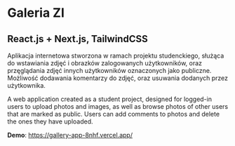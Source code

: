 # Galeria ZI
## React.js + Next.js, TailwindCSS 
Aplikacja internetowa stworzona w ramach projektu studenckiego, służąca do wstawiania zdjęć i obrazków zalogowanych użytkowników, oraz przęglądania zdjęć innych użytkowników oznaczonych jako publiczne. Możliwość dodawania komentarzy do zdjęć, oraz usuwania dodanych przez użytkownika.

A web application created as a student project, designed for logged-in users to upload photos and images, as well as browse photos of other users that are marked as public. Users can add comments to photos and delete the ones they have uploaded.

**Demo**: https://gallery-app-8nhf.vercel.app/
